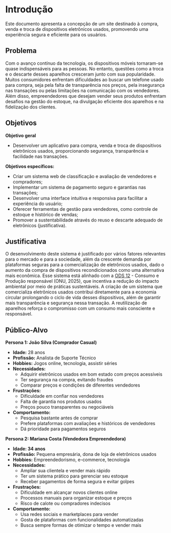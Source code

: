 # Introdução

Este documento apresenta a concepção de um site destinado à compra, venda e troca de dispositivos eletrônicos usados, promovendo uma experiência segura e eficiente para os usuários.
## Problema
Com o avanço contínuo da tecnologia, os dispositivos móveis tornaram-se quase indispensáveis para as pessoas. No entanto, questões como a troca e o descarte desses aparelhos cresceram junto com sua popularidade. Muitos consumidores enfrentam dificuldades ao buscar um telefone usado para compra, seja pela falta de transparência nos preços, pela insegurança nas transações ou pelas limitações na comunicação com os vendedores. Além disso, empreendedores que desejam vender seus produtos enfrentam desafios na gestão do estoque, na divulgação eficiente dos aparelhos e na fidelização dos clientes.


## Objetivos

**Objetivo geral**
* Desenvolver um aplicativo para compra, venda e troca de dispositivos eletrônicos usados, proporcionando segurança, transparência e facilidade nas transações.
 
**Objetivos específicos:**
* Criar um sistema web de classificação e avaliação de vendedores e compradores;
* Implementar um sistema de pagamento seguro e garantias nas transações;
* Desenvolver uma interface intuitiva e responsiva para facilitar a experiência do usuário;
* Oferecer ferramentas de gestão para vendedores, como controle de estoque e histórico de vendas;
* Promover a sustentabilidade através do reuso e descarte adequado de eletrônicos (justificativa).


## Justificativa

O desenvolvimento deste sistema é justificado por vários fatores relevantes para o mercado e para a sociedade, além da crescente demanda por plataformas seguras para a comercialização de eletrônicos usados, dado o aumento da compra de dispositivos recondicionados como uma alternativa mais econômica. Esse sistema está alinhado com a <a href="https://brasil.un.org/pt-br/sdgs/12">ODS 12</a> - Consumo e Produção responsável (ONU, 2025), que incentiva a redução do impacto ambiental por meio de práticas sustentáveis. A criação de um sistema que comercializa eletrônicos usados contribui diretamente para a economia circular prolongando o ciclo de vida desses dispositivos, além de garantir mais transparência e segurança nessa transação. A reutilização de aparelhos reforça o compromisso com um consumo mais consciente e responsável.

## Público-Alvo
**Persona 1: João Silva (Comprador Casual)**
* **Idade:** 28 anos
* **Profissão:** Analista de Suporte Técnico
* **Hobbies:** Jogos online, tecnologia, assistir séries
* **Necessidades:**
    * Adquirir eletrônicos usados em bom estado com preços acessíveis
    * Ter segurança na compra, evitando fraudes
    * Comparar preços e condições de diferentes vendedores
* **Frustrações:**
    * Dificuldade em confiar nos vendedores
    * Falta de garantia nos produtos usados
    * Preços pouco transparentes ou negociáveis
* **Comportamento:**
    * Pesquisa bastante antes de comprar
    * Prefere plataformas com avaliações e históricos de vendedores
    * Dá prioridade para pagamentos seguros

**Persona 2: Mariana Costa (Vendedora Empreendedora)**
* **Idade: 34 anos**
* **Profissão:** Pequena empresária, dona de loja de eletrônicos usados
* **Hobbies:** Empreendedorismo, e-commerce, tecnologia
* **Necessidades:**
    * Ampliar sua clientela e vender mais rápido
    * Ter um sistema prático para gerenciar seu estoque
    * Receber pagamentos de forma segura e evitar golpes
* **Frustrações:**
    * Dificuldade em alcançar novos clientes online
    * Processos manuais para organizar estoque e preços
    * Risco de calote ou compradores indecisos
* **Comportamento:**
    * Usa redes sociais e marketplaces para vender
    * Gosta de plataformas com funcionalidades automatizadas
    * Busca sempre formas de otimizar o tempo e vender mais

